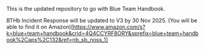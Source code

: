 This is the updated repository to go with Blue Team Handbook.

BTHb Incident Response will be updated to V3 by 30 Nov 2025. (You will be able to find it on Amazon)[https://www.amazon.com/s?k=blue+team+handbook&crid=4Q4CCYRF8ORY&sprefix=blue+team+handbook%2Caps%2C132&ref=nb_sb_noss_1]
